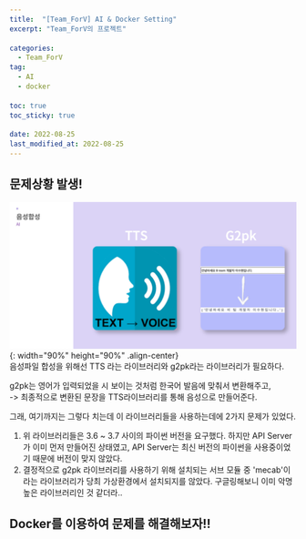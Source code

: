 ```yaml
---
title:  "[Team_ForV] AI & Docker Setting"
excerpt: "Team_ForV의 프로젝트"

categories:
  - Team_ForV
tag:
  - AI
  - docker

toc: true
toc_sticky: true

date: 2022-08-25
last_modified_at: 2022-08-25
---
```

## 문제상황 발생!
![image](/assets/images/Team_ForV/7-1.png){: width="90%" height="90%" .align-center}<br>
음성파일 합성을 위해선 TTS 라는 라이브러리와 g2pk라는 라이브러리가 필요하다.  

g2pk는 영어가 입력되었을 시 보이는 것처럼 한국어 발음에 맞춰서 변환해주고,  
-> 최종적으로 변환된 문장을 TTS라이브러리를 통해 음성으로 만들어준다.  

그래, 여기까지는 그렇다 치는데 이 라이브러리들을 사용하는데에 2가지 문제가 있었다.  

1. 위 라이브러리들은 3.6 ~ 3.7 사이의 파이썬 버전을 요구했다. 하지만 API Server가 이미 먼저 만들어진 상태였고, API Server는 최신 버전의 파이썬을 사용중이었기 때문에 버전이 맞지 않았다.
2. 결정적으로 g2pk 라이브러리를 사용하기 위해 설치되는 서브 모듈 중 'mecab'이라는 라이브러리가 당최 가상환경에서 설치되지를 않았다. 구글링해보니 이미 악명 높은 라이브러리인 것 같더라..

## Docker를 이용하여 문제를 해결해보자!!
